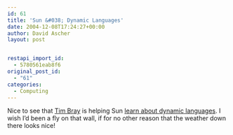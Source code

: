 ```yaml
---
id: 61
title: 'Sun &#038; Dynamic Languages'
date: 2004-12-08T17:24:27+00:00
author: David Ascher
layout: post


restapi_import_id:
  - 5780561eab8f6
original_post_id:
  - "61"
categories:
  - Computing
---
```

Nice to see that [Tim Bray](http://www.tbray.org/ongoing) is helping Sun [learn about dynamic languages](http://www.tbray.org/ongoing/When/200x/2004/12/08/DynamicJava). I wish I&#8217;d been a fly on that wall, if for no other reason that the weather down there looks nice!